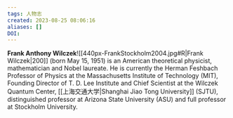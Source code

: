 ```yaml
---
tags: 人物志
created: 2023-08-25 08:06:16
aliases: []
DOI: 
---
```


**Frank Anthony Wilczek**![[440px-FrankStockholm2004.jpg#R|Frank Wilczek|200]] (born May 15, 1951) is an American theoretical physicist, mathematician and Nobel laureate. He is currently the Herman Feshbach Professor of Physics at the Massachusetts Institute of Technology (MIT), Founding Director of T. D. Lee Institute and Chief Scientist at the Wilczek Quantum Center, [[上海交通大学|Shanghai Jiao Tong University]] (SJTU), distinguished professor at Arizona State University (ASU) and full professor at Stockholm University.